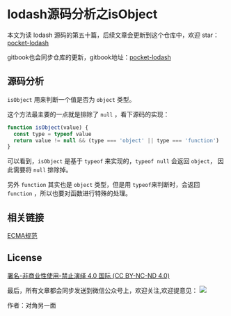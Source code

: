 # lodash源码分析之isObject

本文为读 lodash 源码的第五十篇，后续文章会更新到这个仓库中，欢迎 star：[pocket-lodash](https://github.com/yeyuqiudeng/pocket-lodash)

gitbook也会同步仓库的更新，gitbook地址：[pocket-lodash](https://www.gitbook.com/book/yeyuqiudeng/pocket-lodash/details)

## 源码分析

`isObject` 用来判断一个值是否为 `object` 类型。

这个方法最主要的一点就是排除了 `null` ，看下源码的实现：

```javascript
function isObject(value) {
  const type = typeof value
  return value != null && (type === 'object' || type === 'function')
}
```

可以看到，`isObject` 是基于 `typeof` 来实现的，`typeof null` 会返回 `object`， 因此需要将 `null` 排除掉。

另外 `function` 其实也是 `object` 类型，但是用 `typeof`来判断时，会返回 `function` ，所以也要对函数进行特殊的处理。

## 相关链接

[ECMA规范](http://www.ecma-international.org/ecma-262/7.0/#sec-ecmascript-language-types)

## License

[署名-非商业性使用-禁止演绎 4.0 国际 (CC BY-NC-ND 4.0)](http://creativecommons.org/licenses/by-nc-nd/4.0/)

最后，所有文章都会同步发送到微信公众号上，欢迎关注,欢迎提意见：  ![](https://raw.githubusercontent.com/yeyuqiudeng/resource/master/images/qrcode_front-end-article.jpg) 

作者：对角另一面 